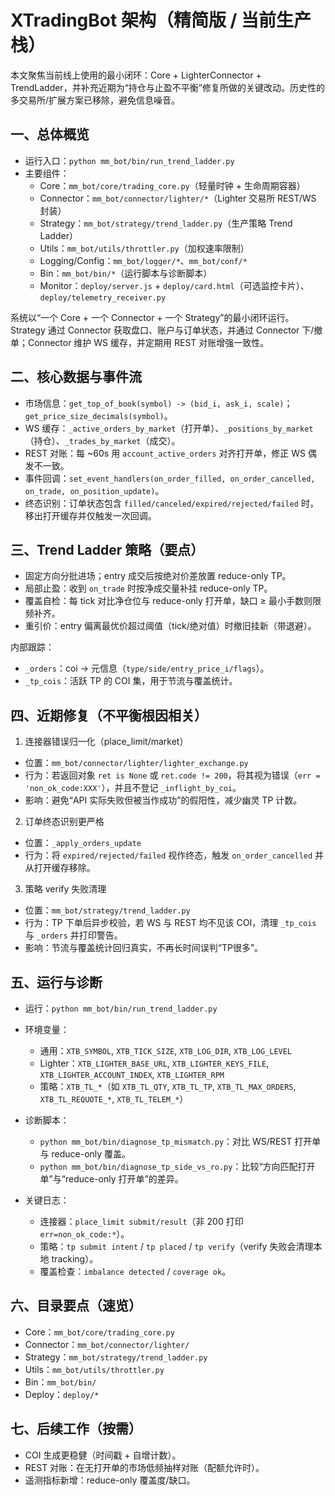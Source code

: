 # XTradingBot 架构（精简版 / 当前生产栈）

本文聚焦当前线上使用的最小闭环：Core + LighterConnector + TrendLadder，并补充近期为“持仓与止盈不平衡”修复所做的关键改动。历史性的多交易所/扩展方案已移除，避免信息噪音。

## 一、总体概览

- 运行入口：`python mm_bot/bin/run_trend_ladder.py`
- 主要组件：
  - Core：`mm_bot/core/trading_core.py`（轻量时钟 + 生命周期容器）
  - Connector：`mm_bot/connector/lighter/*`（Lighter 交易所 REST/WS 封装）
  - Strategy：`mm_bot/strategy/trend_ladder.py`（生产策略 Trend Ladder）
  - Utils：`mm_bot/utils/throttler.py`（加权速率限制）
  - Logging/Config：`mm_bot/logger/*`、`mm_bot/conf/*`
  - Bin：`mm_bot/bin/*`（运行脚本与诊断脚本）
  - Monitor：`deploy/server.js` + `deploy/card.html`（可选监控卡片）、`deploy/telemetry_receiver.py`

系统以“一个 Core + 一个 Connector + 一个 Strategy”的最小闭环运行。Strategy 通过 Connector 获取盘口、账户与订单状态，并通过 Connector 下/撤单；Connector 维护 WS 缓存，并定期用 REST 对账增强一致性。

## 二、核心数据与事件流

- 市场信息：`get_top_of_book(symbol) -> (bid_i, ask_i, scale)`；`get_price_size_decimals(symbol)`。
- WS 缓存：`_active_orders_by_market`（打开单）、`_positions_by_market`（持仓）、`_trades_by_market`（成交）。
- REST 对账：每 ~60s 用 `account_active_orders` 对齐打开单，修正 WS 偶发不一致。
- 事件回调：`set_event_handlers(on_order_filled, on_order_cancelled, on_trade, on_position_update)`。
- 终态识别：订单状态包含 `filled/canceled/expired/rejected/failed` 时，移出打开缓存并仅触发一次回调。

## 三、Trend Ladder 策略（要点）

- 固定方向分批进场；entry 成交后按绝对价差放置 reduce-only TP。
- 局部止盈：收到 `on_trade` 时按净成交量补挂 reduce-only TP。
- 覆盖自检：每 tick 对比净仓位与 reduce-only 打开单，缺口 ≥ 最小手数则限频补齐。
- 重引价：entry 偏离最优价超过阈值（tick/绝对值）时撤旧挂新（带退避）。

内部跟踪：
- `_orders`：coi -> 元信息（`type/side/entry_price_i/flags`）。
- `_tp_cois`：活跃 TP 的 COI 集，用于节流与覆盖统计。

## 四、近期修复（不平衡根因相关）

1) 连接器错误归一化（place_limit/market）
- 位置：`mm_bot/connector/lighter/lighter_exchange.py`
- 行为：若返回对象 `ret is None` 或 `ret.code != 200`，将其视为错误（`err = 'non_ok_code:XXX'`），并且不登记 `_inflight_by_coi`。
- 影响：避免“API 实际失败但被当作成功”的假阳性，减少幽灵 TP 计数。

2) 订单终态识别更严格
- 位置：`_apply_orders_update`
- 行为：将 `expired/rejected/failed` 视作终态，触发 `on_order_cancelled` 并从打开缓存移除。

3) 策略 verify 失败清理
- 位置：`mm_bot/strategy/trend_ladder.py`
- 行为：TP 下单后异步校验，若 WS 与 REST 均不见该 COI，清理 `_tp_cois` 与 `_orders` 并打印警告。
- 影响：节流与覆盖统计回归真实，不再长时间误判“TP很多”。

## 五、运行与诊断

- 运行：`python mm_bot/bin/run_trend_ladder.py`
- 环境变量：
  - 通用：`XTB_SYMBOL`, `XTB_TICK_SIZE`, `XTB_LOG_DIR`, `XTB_LOG_LEVEL`
  - Lighter：`XTB_LIGHTER_BASE_URL`, `XTB_LIGHTER_KEYS_FILE`, `XTB_LIGHTER_ACCOUNT_INDEX`, `XTB_LIGHTER_RPM`
  - 策略：`XTB_TL_*`（如 `XTB_TL_QTY`, `XTB_TL_TP`, `XTB_TL_MAX_ORDERS`, `XTB_TL_REQUOTE_*`, `XTB_TL_TELEM_*`）

- 诊断脚本：
  - `python mm_bot/bin/diagnose_tp_mismatch.py`：对比 WS/REST 打开单与 reduce-only 覆盖。
  - `python mm_bot/bin/diagnose_tp_side_vs_ro.py`：比较“方向匹配打开单”与“reduce-only 打开单”的差异。

- 关键日志：
  - 连接器：`place_limit submit/result`（非 200 打印 `err=non_ok_code:*`）。
  - 策略：`tp submit intent` / `tp placed` / `tp verify`（verify 失败会清理本地 tracking）。
  - 覆盖检查：`imbalance detected` / `coverage ok`。

## 六、目录要点（速览）

- Core：`mm_bot/core/trading_core.py`
- Connector：`mm_bot/connector/lighter/`
- Strategy：`mm_bot/strategy/trend_ladder.py`
- Utils：`mm_bot/utils/throttler.py`
- Bin：`mm_bot/bin/`
- Deploy：`deploy/*`

## 七、后续工作（按需）

- COI 生成更稳健（时间戳 + 自增计数）。
- REST 对账：在无打开单的市场低频抽样对账（配额允许时）。
- 遥测指标新增：reduce-only 覆盖度/缺口。

